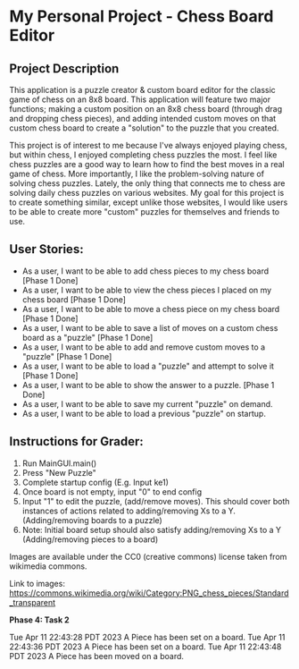 # My Personal Project - Chess Board Editor

## Project Description

This application is a puzzle creator & custom board editor for the classic game of chess on an
8x8 board. This application will feature two major functions; making a custom position
on an 8x8 chess board (through drag and dropping chess pieces), and adding intended custom moves
on that custom chess board to create a "solution" to the puzzle that you created.

This project is of interest to me because I've always enjoyed playing chess, but within chess,
I enjoyed completing chess puzzles the most. I feel like chess puzzles are a good way to learn 
how to find the best moves in a real game of chess. More importantly, I like the problem-solving
nature of solving chess puzzles. Lately, the only thing that connects me to chess are
solving daily chess puzzles on various websites. My goal for this project is to create something similar,
except unlike those websites, I would like users to be able to create more "custom" puzzles for
themselves and friends to use.


## User Stories:
- As a user, I want to be able to add chess pieces to my chess board [Phase 1 Done]
- As a user, I want to be able to view the chess pieces I placed on my chess board [Phase 1 Done]
- As a user, I want to be able to move a chess piece on my chess board [Phase 1 Done]
- As a user, I want to be able to save a list of moves on a custom chess board as a "puzzle" [Phase 1 Done]
- As a user, I want to be able to add and remove custom moves to a "puzzle" [Phase 1 Done]
- As a user, I want to be able to load a "puzzle" and attempt to solve it [Phase 1 Done]
- As a user, I want to be able to show the answer to a puzzle. [Phase 1 Done]
- As a user, I want to be able to save my current "puzzle" on demand.
- As a user, I want to be able to load a previous "puzzle" on startup.


## Instructions for Grader:
1. Run MainGUI.main()
2. Press "New Puzzle"
3. Complete startup config (E.g. Input ke1)
4. Once board is not empty, input "0" to end config
5. Input "1" to edit the puzzle, (add/remove moves). 
This should cover both instances of actions related to adding/removing Xs to a Y.
   (Adding/removing boards to a puzzle)
6. Note: Initial board setup should also satisfy adding/removing Xs to a Y
   (Adding/removing pieces to a board)

Images are available under the CC0 (creative commons) license
taken from wikimedia commons.

Link to images: https://commons.wikimedia.org/wiki/Category:PNG_chess_pieces/Standard_transparent

**Phase 4: Task 2**

Tue Apr 11 22:43:28 PDT 2023
A Piece has been set on a board.
Tue Apr 11 22:43:36 PDT 2023
A Piece has been set on a board.
Tue Apr 11 22:43:48 PDT 2023
A Piece has been moved on a board.